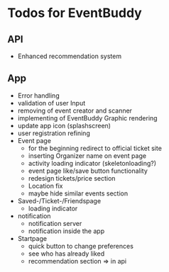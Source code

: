 # Todos for EventBuddy

## API
+ Enhanced recommendation system

## App
+ Error handling
+ validation of user Input
+ removing of event creator and scanner
+ implementing of EventBuddy Graphic rendering
+ update app icon (splashscreen)
+ user registration refining
+ Event page
  + for the beginning redirect to official ticket site
  + inserting Organizer name on event page
  + activity loading indicator (skeletonloading?)
  + event page like/save button functionality
  + redesign tickets/price section
  + Location fix
  + maybe hide similar events section
+ Saved-/Ticket-/Friendspage
  + loading indicator
+ notification
  + notification server
  + notification inside the app
+ Startpage
  + quick button to change preferences
  + see who has already liked
  + recommendation section => in api
